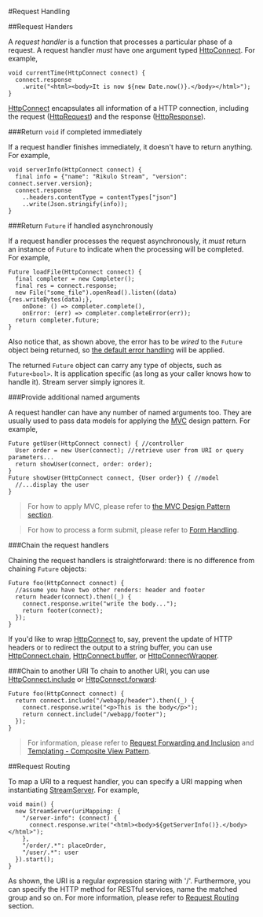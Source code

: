#Request Handling

##Request Handers

A *request handler* is a function that processes a particular phase of a request. A request handler *must* have one argument typed [HttpConnect](api:stream). For example,

    void currentTime(HttpConnect connect) {
      connect.response
        .write("<html><body>It is now ${new Date.now()}.</body></html>");
    }

[HttpConnect](api:stream) encapsulates all information of a HTTP connection, including the request ([HttpRequest](dart:io)) and the response ([HttpResponse](dart:io)).

###Return `void` if completed immediately

If a request handler finishes immediately, it doesn't have to return anything. For example,

    void serverInfo(HttpConnect connect) {
      final info = {"name": "Rikulo Stream", "version": connect.server.version};
      connect.response
        ..headers.contentType = contentTypes["json"]
        ..write(Json.stringify(info));
    }

###Return `Future` if handled asynchronously

If a request handler processes the request asynchronously, it *must* return an instance of `Future` to indicate when the processing will be completed. For example,

    Future loadFile(HttpConnect connect) {
      final completer = new Completer();
      final res = connect.response;
      new File("some_file").openRead().listen((data) {res.writeBytes(data);},
        onDone: () => completer.complete(),
        onError: (err) => completer.completeError(err));
      return completer.future;
    }

Also notice that, as shown above, the error has to be *wired* to the `Future` object being returned, so [the default error handling](../Configuration/Error_Handling.md) will be applied.

The returned `Future` object can carry any type of objects, such as `Future<bool>`. It is application specific (as long as your caller knows how to handle it). Stream server simply ignores it.

###Provide additional named arguments

A request handler can have any number of named arguments too. They are usually used to pass data models for applying the [MVC](http://en.wikipedia.org/wiki/Model%E2%80%93view%E2%80%93controller) design pattern. For example,

    Future getUser(HttpConnect connect) { //controller
      User order = new User(connect); //retrieve user from URI or query parameters...
      return showUser(connect, order: order);
    }
    Future showUser(HttpConnect connect, {User order}) { //model
      //...display the user
    }

> For how to apply MVC, please refer to [the MVC Design Pattern section](MVC_Design_Pattern.md).

> For how to process a form submit, please refer to [Form Handling](Form_Handling.md).

###Chain the request handlers

Chaining the request handlers is straightforward: there is no difference from chaining `Future` objects:

    Future foo(HttpConnect connect) {
      //assume you have two other renders: header and footer
      return header(connect).then((_) {
        connect.response.write("write the body...");
        return footer(connect);
      });
    }

If you'd like to wrap [HttpConnect](api:stream) to, say, prevent the update of HTTP headers or to redirect the output to a string buffer, you can use [HttpConnect.chain](api:stream), [HttpConnect.buffer](api:stream), or [HttpConnectWrapper](api:stream).

###Chain to another URI
To chain to another URI, you can use [HttpConnect.include](api:stream) or [HttpConnect.forward](api:stream):

    Future foo(HttpConnect connect) {
      return connect.include("/webapp/header").then((_) {
        connect.response.write("<p>This is the body</p>");
        return connect.include("/webapp/footer");
      });
    }

> For information, please refer to [Request Forwarding and Inclusion](Request_Forwarding_and_Inclusion.md) and [Templating - Composite View Pattern](../RSP/Fundamentals/Templating-_Composite_View_Pattern.md).

##Request Routing

To map a URI to a request handler, you can specify a URI mapping when instantiating [StreamServer](api:stream). For example,

    void main() {
      new StreamServer(uriMapping: {
        "/server-info": (connect) {
          connect.response.write("<html><body>${getServerInfo()}.</body></html>");
        },
        "/order/.*": placeOrder,
        "/user/.*": user
      }).start();
    }

As shown, the URI is a regular expression staring with '/'. Furthermore, you can specify the HTTP method for RESTful services, name the matched group and so on. For more information, please refer to [Request Routing](Request_Routing.md) section.
